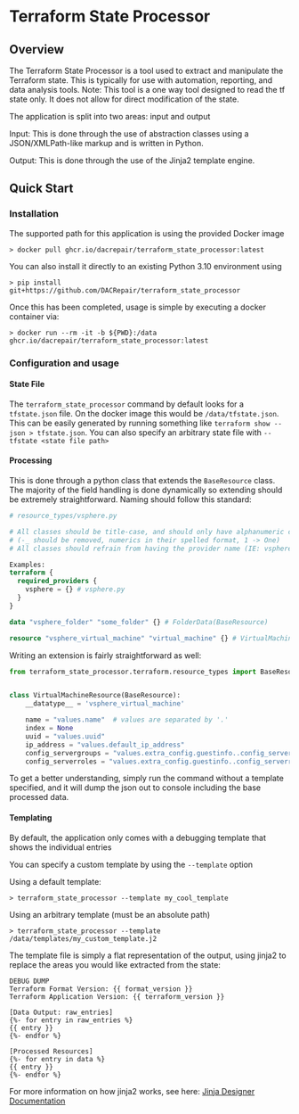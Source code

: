 # Terraform State Processor

## Overview

The Terraform State Processor is a tool used to extract and manipulate the Terraform state.
This is typically for use with automation, reporting, and data analysis tools.
Note: This tool is a one way tool designed to read the tf state only. It does not allow for direct modification of
the state.

The application is split into two areas: input and output

Input:
This is done through the use of abstraction classes using a JSON/XMLPath-like markup and is written in Python.

Output:
This is done through the use of the Jinja2 template engine.

## Quick Start

### Installation

The supported path for this application is using the provided Docker image

```
> docker pull ghcr.io/dacrepair/terraform_state_processor:latest
```

You can also install it directly to an existing Python 3.10 environment using

```
> pip install git+https://github.com/DACRepair/terraform_state_processor
```

Once this has been completed, usage is simple by executing a docker container via:

```
> docker run --rm -it -b ${PWD}:/data ghcr.io/dacrepair/terraform_state_processor:latest
```

### Configuration and usage

#### State File

The `terraform_state_processor` command by default looks for a `tfstate.json` file. On the docker image this would be
`/data/tfstate.json`. This can be easily generated by running something like `terraform show --json > tfstate.json`.
You can also specify an arbitrary state file with `--tfstate <state file path>`

#### Processing

This is done through a python class that extends the `BaseResource` class. The majority of the field handling is done
dynamically so extending should be extremely straightforward. Naming should follow this standard:

```tf
# resource_types/vsphere.py

# All classes should be title-case, and should only have alphanumeric characters 
# (-_ should be removed, numerics in their spelled format, 1 -> One)
# All classes should refrain from having the provider name (IE: vsphere_virtual_machine -> VirtualMachine)

Examples:
terraform {
  required_providers {
    vsphere = {} # vsphere.py
  }
}

data "vsphere_folder" "some_folder" {} # FolderData(BaseResource)

resource "vsphere_virtual_machine" "virtual_machine" {} # VirtualMachineResource(BaseResource)
```

Writing an extension is fairly straightforward as well:

```python
from terraform_state_processor.terraform.resource_types import BaseResource


class VirtualMachineResource(BaseResource):
    __datatype__ = 'vsphere_virtual_machine'

    name = "values.name"  # values are separated by '.'
    index = None
    uuid = "values.uuid"
    ip_address = "values.default_ip_address"
    config_servergroups = "values.extra_config.guestinfo..config_servergroups"  # '..' is used to escape a period
    config_serverroles = "values.extra_config.guestinfo..config_serverroles"
```

To get a better understanding, simply run the command without a template specified, and it will dump the json out to
console including the base processed data.

#### Templating

By default, the application only comes with a debugging template that shows the individual entries

You can specify a custom template by using the `--template` option

Using a default template:

```
> terraform_state_processor --template my_cool_template
```

Using an arbitrary template (must be an absolute path)

```
> terraform_state_processor --template /data/templates/my_custom_template.j2
```

The template file is simply a flat representation of the output, using jinja2 to replace the areas you would like
extracted from the state:

```
DEBUG DUMP
Terraform Format Version: {{ format_version }}
Terraform Application Version: {{ terraform_version }}

[Data Output: raw_entries]
{%- for entry in raw_entries %}
{{ entry }}
{%- endfor %}

[Processed Resources]
{%- for entry in data %}
{{ entry }}
{%- endfor %}
```

For more information on how jinja2 works, see
here: [Jinja Designer Documentation](https://jinja.palletsprojects.com/en/3.0.x/templates/)
